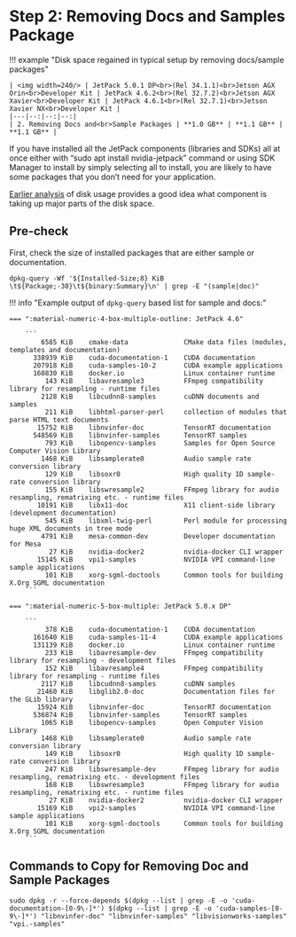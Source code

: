# Step 2: Removing Docs and Samples Package

!!! example "Disk space regained in typical setup by removing docs/sample packages"

    | <img width=240/> | JetPack 5.0.1 DP<br>(Rel 34.1.1)<br>Jetson AGX Orin<br>Developer Kit | JetPack 4.6.2<br>(Rel 32.7.2)<br>Jetson AGX Xavier<br>Developer Kit | JetPack 4.6.1<br>(Rel 32.7.1)<br>Jetson Xavier NX<br>Developer Kit |
    |---|--:|--:|--:|
    | 2. Removing Docs and<br>Sample Packages | **1.0 GB** | **1.1 GB** | **1.1 GB** |

If you have installed all the JetPack components (libraries and SDKs) all at once either with “sudo apt install nvidia-jetpack” command or using SDK Manager to install by simply selecting all to install, you are likely to have some packages that you don’t need for your application.

[Earlier analysis](./analysis.md#tree-command-output-filtered-by-disk-usage-size) of disk usage provides a good idea what component is taking up major parts of the disk space.

## Pre-check

First, check the size of installed packages that are either sample or documentation.

```
dpkg-query -Wf '${Installed-Size;8} KiB \t${Package;-30}\t${binary:Summary}\n' | grep -E "(sample|doc)" 
```

!!! info "Example output of `dpkg-query` based list for sample and docs:"

    === ":material-numeric-4-box-multiple-outline: JetPack 4.6"

        ```
			6585 KiB 	cmake-data          	CMake data files (modules, templates and documentation)
		  338939 KiB 	cuda-documentation-1	CUDA documentation
		  207918 KiB 	cuda-samples-10-2   	CUDA example applications
		  160830 KiB 	docker.io           	Linux container runtime
			 143 KiB 	libavresample3      	FFmpeg compatibility library for resampling - runtime files
			2128 KiB 	libcudnn8-samples   	cuDNN documents and samples
			 211 KiB 	libhtml-parser-perl 	collection of modules that parse HTML text documents
		   15752 KiB 	libnvinfer-doc      	TensorRT documentation
		  548569 KiB 	libnvinfer-samples  	TensorRT samples
			 793 KiB 	libopencv-samples   	Samples for Open Source Computer Vision Library
			1468 KiB 	libsamplerate0      	Audio sample rate conversion library
			 129 KiB 	libsoxr0            	High quality 1D sample-rate conversion library
			 155 KiB 	libswresample2      	FFmpeg library for audio resampling, rematrixing etc. - runtime files
		   10191 KiB 	libx11-doc          	X11 client-side library (development documentation)
			 545 KiB 	libxml-twig-perl    	Perl module for processing huge XML documents in tree mode
			4791 KiB 	mesa-common-dev     	Developer documentation for Mesa
			  27 KiB 	nvidia-docker2      	nvidia-docker CLI wrapper
		   15145 KiB 	vpi1-samples        	NVIDIA VPI command-line sample applications
			 101 KiB 	xorg-sgml-doctools  	Common tools for building X.Org SGML documentation
        ```

    === ":material-numeric-5-box-multiple: JetPack 5.0.x DP"

        ```
			 378 KiB 	cuda-documentation-1	CUDA documentation
		  161640 KiB 	cuda-samples-11-4   	CUDA example applications
		  131139 KiB 	docker.io           	Linux container runtime
			 233 KiB 	libavresample-dev   	FFmpeg compatibility library for resampling - development files
			 152 KiB 	libavresample4      	FFmpeg compatibility library for resampling - runtime files
			2117 KiB 	libcudnn8-samples   	cuDNN samples
		   21460 KiB 	libglib2.0-doc      	Documentation files for the GLib library
		   15924 KiB 	libnvinfer-doc      	TensorRT documentation
		  536874 KiB 	libnvinfer-samples  	TensorRT samples
			1065 KiB 	libopencv-samples   	Open Computer Vision Library
			1468 KiB 	libsamplerate0      	Audio sample rate conversion library
			 149 KiB 	libsoxr0            	High quality 1D sample-rate conversion library
			 247 KiB 	libswresample-dev   	FFmpeg library for audio resampling, rematrixing etc. - development files
			 168 KiB 	libswresample3      	FFmpeg library for audio resampling, rematrixing etc. - runtime files
			  27 KiB 	nvidia-docker2      	nvidia-docker CLI wrapper
		   15169 KiB 	vpi2-samples        	NVIDIA VPI command-line sample applications
			 101 KiB 	xorg-sgml-doctools  	Common tools for building X.Org SGML documentation
        ```

## Commands to Copy for Removing Doc and Sample Packages

```
sudo dpkg -r --force-depends $(dpkg --list | grep -E -o 'cuda-documentation-[0-9\-]*') $(dpkg --list | grep -E -o 'cuda-samples-[0-9\-]*') "libnvinfer-doc" "libnvinfer-samples" "libvisionworks-samples" "vpi.-samples"
```
